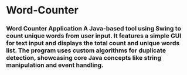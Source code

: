# Word-Counter
### Word Counter Application    A Java-based tool using Swing to count unique words from user input. It features a simple GUI for text input and displays the total count and unique words list. The program uses custom algorithms for duplicate detection, showcasing core Java concepts like string manipulation and event handling.
